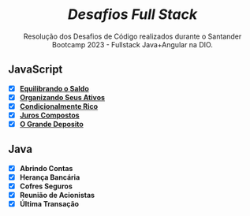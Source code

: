 <div align="center">
  
# *Desafios Full Stack*
Resolução dos Desafios de Código realizados durante o Santander Bootcamp 2023 - Fullstack Java+Angular na DIO.

</div>

## JavaScript
- [x] [**Equilibrando o Saldo**](JavaScript/01.js)
- [x] [**Organizando Seus Ativos**](JavaScript/02.js)
- [x] [**Condicionalmente Rico**](JavaScript/03.js)
- [x] [**Juros Compostos**](JavaScript/04.js)
- [x] [**O Grande Deposito**](JavaScript/05.js)

## Java
- [x] **Abrindo Contas**
- [x] **Herança Bancária**
- [x] **Cofres Seguros**
- [x] **Reunião de Acionistas**
- [x] **Última Transação**
